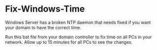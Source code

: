 # Fix-Windows-Time
Windows Server has a broken NTP daemon that needs fixed if you want your domain to have the correct time.

Run this bat file from your domain controller to fix time on all PCs in your network. Allow up to 15 minutes for all PCs to see the changes.
